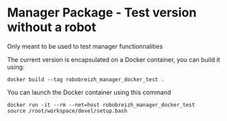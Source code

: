 # Manager Package - Test version without a robot
Only meant to be used to test manager functionnalities


The current version is encapsulated on a Docker container, you can build it using:
```
docker build --tag robobreizh_manager_docker_test .
```

You can launch the Docker container using this command
```
docker run -it --rm --net=host robobreizh_manager_docker_test
source /root/workspace/devel/setup.bash
```

